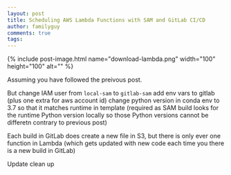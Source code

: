 ```yaml
---
layout: post
title: Scheduling AWS Lambda Functions with SAM and GitLab CI/CD
author: familyguy
comments: true
tags:
---
```


{% include post-image.html name="download-lambda.png" width="100" height="100" alt="" %}


Assuming you have followed the preivous post.

But change IAM user from `local-sam` to `gitlab-sam`
add env vars to gitlab (plus one extra for aws account id)
change python version in conda env to 3.7 so that it matches runtime in template
(required as SAM build looks for the runtime Python version locally so those Python
versions cannot be differetn contrary to previous post)

Each build in GitLab does create a new file in S3, but there is only ever one
function in Lambda (which gets updated with new code each time you there
is a new build in GitLab)

Update clean up